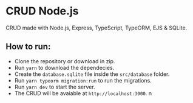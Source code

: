 # CRUD Node.js
CRUD made with Node.js, Express, TypeScript, TypeORM, EJS &amp; SQLite.


## How to run:
- Clone the repository or download in zip.
- Run `yarn` to download the dependecies.
- Create the `database.sqlite` file inside the `src/database` folder.
- Run `yarn typeorm migration:run` to run the migrations.
- Run `yarn dev` to start the server.
- The CRUD will be avaiable at `http://localhost:3000`.
n
